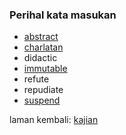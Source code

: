 ---
---

### Perihal kata masukan

* [abstract](kata/abstract.md)
* [charlatan](kata/charlatan.md)
* didactic
* [immutable](kata/immutable.md)
* refute
* repudiate
* [suspend](kata/suspend.md)

laman kembali: [kajian][0]

  [0]: ../index.md
